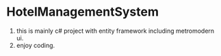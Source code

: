 # HotelManagementSystem
1. this is mainly c# project with entity framework including metromodern ui.
2. enjoy coding.
